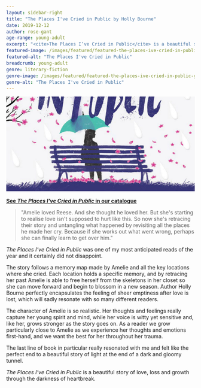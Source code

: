 ```yaml
---
layout: sidebar-right
title: "The Places I've Cried in Public by Holly Bourne"
date: 2019-12-12
author: rose-gant
age-range: young-adult
excerpt: "<cite>The Places I’ve Cried in Public</cite> is a beautiful story of love, loss and growth through the darkness of heartbreak."
featured-image: /images/featured/featured-the-places-ive-cried-in-public.jpg
featured-alt: "The Places I've Cried in Public"
breadcrumb: young-adult
genre: literary-fiction
genre-image: /images/featured/featured-the-places-ive-cried-in-public-genre.jpg
genre-alt: "The Places I've Cried in Public"
---
```


![The Places I've Cried in Public](/images/featured/featured-the-places-ive-cried-in-public.jpg)

**[See <cite>The Places I've Cried in Public</cite> in our catalogue](https://suffolk.spydus.co.uk/cgi-bin/spydus.exe/ENQ/OPAC/BIBENQ?BRN=2623931)**

> "Amelie loved Reese. And she thought he loved her. But she's starting to realise love isn't supposed to hurt like this. So now she's retracing their story and untangling what happened by revisiting all the places he made her cry. Because if she works out what went wrong, perhaps she can finally learn to get over him."

<cite>The Places I’ve Cried in Public</cite> was one of my most anticipated reads of the year and it certainly did not disappoint.

The story follows a memory map made by Amelie and all the key locations where she cried. Each location holds a specific memory, and by retracing her past Amelie is able to free herself from the skeletons in her closet so she can move forward and begin to blossom in a new season. Author Holly Bourne perfectly encapsulates the feeling of sheer emptiness after love is lost, which will sadly resonate with so many different readers.

The character of Amelie is so realistic. Her thoughts and feelings really capture her young spirit and mind, while her voice is witty yet sensitive and, like her, grows stronger as the story goes on. As a reader we grow particularly close to Amelie as we experience her thoughts and emotions first-hand, and we want the best for her throughout her trauma.

The last line of book in particular really resonated with me and felt like the perfect end to a beautiful story of light at the end of a dark and gloomy tunnel.

<cite>The Places I’ve Cried in Public</cite> is a beautiful story of love, loss and growth through the darkness of heartbreak.
